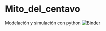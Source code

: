 # Mito_del_centavo
Modelación y simulación con python
[![Binder](https://mybinder.org/badge.svg)](https://mybinder.org/v2/gh/carlos-puerto-garcia/Mito_del_centavo/blob/master/Mito_del_centavo_1.ipynb/master)
